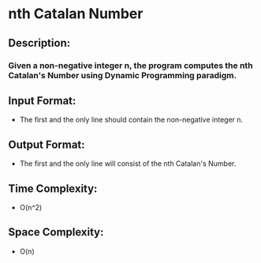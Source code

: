 # nth Catalan Number
## Description:
### Given a non-negative integer n, the program computes the nth Catalan's Number using Dynamic Programming paradigm.
## Input Format:
* The first and the only line should contain the non-negative integer n. 
## Output Format:
* The first and the only line will consist of the nth Catalan's Number.
## Time Complexity:
* O(n^2)
## Space Complexity:
* O(n)